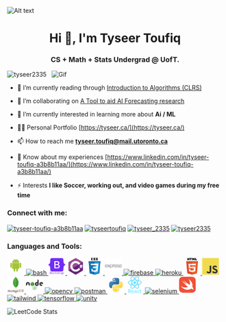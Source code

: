 ![Alt text](https://boundless.utoronto.ca/wp-content/uploads/give/Give@2x.jpg "Banner") 
<h1 align="center">Hi 👋, I'm Tyseer Toufiq</h1>  
<h3 align="center">CS + Math + Stats Undergrad @ UofT.</h3>  
<img align="right" alt="Gif" width="400" src="https://media1.tenor.com/m/eNu5KK9s1RAAAAAC/cat-work.gif">
  
<p align="left"> <img src="https://komarev.com/ghpvc/?username=tyseer2335&label=Profile%20views&color=0e75b6&style=flat" alt="tyseer2335" /> </p>  
    
- 📖 I’m currently reading through [Introduction to Algorithms (CLRS)](https://dl.ebooksworld.ir/books/Introduction.to.Algorithms.4th.Leiserson.Stein.Rivest.Cormen.MIT.Press.9780262046305.EBooksWorld.ir.pdf)

- 🤝 I’m collaborating on [A Tool to aid AI Forecasting research](https://github.com/csc301-2024-f/project-14-ml-cs-uoft)  
  
- 🌱 I’m currently interested in learning more about **Ai / ML**  
  
- 👨‍💻 Personal Portfolio [https://tyseer.ca/](https://tyseer.ca/)  
  
- 📫 How to reach me **tyseer.toufiq@mail.utoronto.ca**  
  
- 📄 Know about my experiences [https://www.linkedin.com/in/tyseer-toufiq-a3b8b11aa/](https://www.linkedin.com/in/tyseer-toufiq-a3b8b11aa/)  
  
- ⚡ Interests **I like Soccer, working out, and video games during my free time**  
  
<h3 align="left">Connect with me:</h3>  
<p align="left">  
<a href="https://linkedin.com/in/tyseer-toufiq-a3b8b11aa" target="blank"><img align="center" src="https://raw.githubusercontent.com/rahuldkjain/github-profile-readme-generator/master/src/images/icons/Social/linked-in-alt.svg" alt="tyseer-toufiq-a3b8b11aa" height="30" width="40" /></a>  
<a href="https://kaggle.com/tyseertoufiq" target="blank"><img align="center" src="https://raw.githubusercontent.com/rahuldkjain/github-profile-readme-generator/master/src/images/icons/Social/kaggle.svg" alt="tyseertoufiq" height="30" width="40" /></a>  
<a href="https://instagram.com/tyseer_2335" target="blank"><img align="center" src="https://raw.githubusercontent.com/rahuldkjain/github-profile-readme-generator/master/src/images/icons/Social/instagram.svg" alt="tyseer_2335" height="30" width="40" /></a>  
<a href="https://www.leetcode.com/tyseer2335" target="blank"><img align="center" src="https://raw.githubusercontent.com/rahuldkjain/github-profile-readme-generator/master/src/images/icons/Social/leet-code.svg" alt="tyseer2335" height="30" width="40" /></a>  
</p>  
  
<h3 align="left">Languages and Tools:</h3>  
<p align="left"> <a href="https://developer.android.com" target="_blank" rel="noreferrer"> <img src="https://raw.githubusercontent.com/devicons/devicon/master/icons/android/android-original-wordmark.svg" alt="android" width="40" height="40"/> </a> <a href="https://www.gnu.org/software/bash/" target="_blank" rel="noreferrer"> <img src="https://www.vectorlogo.zone/logos/gnu_bash/gnu_bash-icon.svg" alt="bash" width="40" height="40"/> </a> <a href="https://getbootstrap.com" target="_blank" rel="noreferrer"> <img src="https://raw.githubusercontent.com/devicons/devicon/master/icons/bootstrap/bootstrap-plain-wordmark.svg" alt="bootstrap" width="40" height="40"/> </a> <a href="https://www.w3schools.com/cs/" target="_blank" rel="noreferrer"> <img src="https://raw.githubusercontent.com/devicons/devicon/master/icons/csharp/csharp-original.svg" alt="csharp" width="40" height="40"/> </a> <a href="https://www.w3schools.com/css/" target="_blank" rel="noreferrer"> <img src="https://raw.githubusercontent.com/devicons/devicon/master/icons/css3/css3-original-wordmark.svg" alt="css3" width="40" height="40"/> </a> <a href="https://expressjs.com" target="_blank" rel="noreferrer"> <img src="https://raw.githubusercontent.com/devicons/devicon/master/icons/express/express-original-wordmark.svg" alt="express" width="40" height="40"/> </a> <a href="https://firebase.google.com/" target="_blank" rel="noreferrer"> <img src="https://www.vectorlogo.zone/logos/firebase/firebase-icon.svg" alt="firebase" width="40" height="40"/> </a> <a href="https://heroku.com" target="_blank" rel="noreferrer"> <img src="https://www.vectorlogo.zone/logos/heroku/heroku-icon.svg" alt="heroku" width="40" height="40"/> </a> <a href="https://www.w3.org/html/" target="_blank" rel="noreferrer"> <img src="https://raw.githubusercontent.com/devicons/devicon/master/icons/html5/html5-original-wordmark.svg" alt="html5" width="40" height="40"/> </a> <a href="https://developer.mozilla.org/en-US/docs/Web/JavaScript" target="_blank" rel="noreferrer"> <img src="https://raw.githubusercontent.com/devicons/devicon/master/icons/javascript/javascript-original.svg" alt="javascript" width="40" height="40"/> </a> <a href="https://www.mongodb.com/" target="_blank" rel="noreferrer"> <img src="https://raw.githubusercontent.com/devicons/devicon/master/icons/mongodb/mongodb-original-wordmark.svg" alt="mongodb" width="40" height="40"/> </a> <a href="https://nodejs.org" target="_blank" rel="noreferrer"> <img src="https://raw.githubusercontent.com/devicons/devicon/master/icons/nodejs/nodejs-original-wordmark.svg" alt="nodejs" width="40" height="40"/> </a> <a href="https://opencv.org/" target="_blank" rel="noreferrer"> <img src="https://www.vectorlogo.zone/logos/opencv/opencv-icon.svg" alt="opencv" width="40" height="40"/> </a> <a href="https://postman.com" target="_blank" rel="noreferrer"> <img src="https://www.vectorlogo.zone/logos/getpostman/getpostman-icon.svg" alt="postman" width="40" height="40"/> </a> <a href="https://www.python.org" target="_blank" rel="noreferrer"> <img src="https://raw.githubusercontent.com/devicons/devicon/master/icons/python/python-original.svg" alt="python" width="40" height="40"/> </a> <a href="https://reactjs.org/" target="_blank" rel="noreferrer"> <img src="https://raw.githubusercontent.com/devicons/devicon/master/icons/react/react-original-wordmark.svg" alt="react" width="40" height="40"/> </a> <a href="https://www.selenium.dev" target="_blank" rel="noreferrer"> <img src="https://raw.githubusercontent.com/detain/svg-logos/780f25886640cef088af994181646db2f6b1a3f8/svg/selenium-logo.svg" alt="selenium" width="40" height="40"/> </a> <a href="https://developer.apple.com/swift/" target="_blank" rel="noreferrer"> <img src="https://raw.githubusercontent.com/devicons/devicon/master/icons/swift/swift-original.svg" alt="swift" width="40" height="40"/> </a> <a href="https://tailwindcss.com/" target="_blank" rel="noreferrer"> <img src="https://www.vectorlogo.zone/logos/tailwindcss/tailwindcss-icon.svg" alt="tailwind" width="40" height="40"/> </a> <a href="https://www.tensorflow.org" target="_blank" rel="noreferrer"> <img src="https://www.vectorlogo.zone/logos/tensorflow/tensorflow-icon.svg" alt="tensorflow" width="40" height="40"/> </a> <a href="https://unity.com/" target="_blank" rel="noreferrer"> <img src="https://www.vectorlogo.zone/logos/unity3d/unity3d-icon.svg" alt="unity" width="40" height="40"/> </a> </p>  
  
![LeetCode Stats](https://leetcode.card.workers.dev/Tyseer2335?theme=unicorn&font=baloo&extension=null)

<!--<p><img align="left" src="https://github-readme-stats.vercel.app/api/top-langs?username=tyseer2335&show_icons=true&locale=en&layout=compact" alt="tyseer2335" /></p>  -->
  
<!--<p>&nbsp;<img align="center" src="https://github-readme-stats.vercel.app/api?username=tyseer2335&show_icons=true&locale=en" alt="tyseer2335" /></p>  -->
  
<!--<p><img align="center" src="https://github-readme-streak-stats.herokuapp.com/?user=tyseer2335&" alt="tyseer2335" /></p>-->
